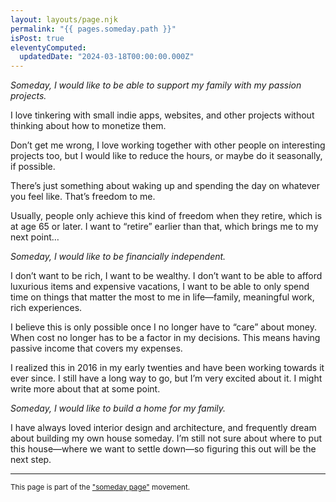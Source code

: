 ```yaml
---
layout: layouts/page.njk
permalink: "{{ pages.someday.path }}"
isPost: true
eleventyComputed:
  updatedDate: "2024-03-18T00:00:00.000Z"
---
```


_Someday, I would like to be able to support my family with my passion projects._

I love tinkering with small indie apps, websites, and other projects without thinking about how to monetize them.

Don’t get me wrong, I love working together with other people on interesting projects too, but I would like to reduce the hours, or maybe do it seasonally, if possible.

There’s just something about waking up and spending the day on whatever you feel like. That’s freedom to me.

Usually, people only achieve this kind of freedom when they retire, which is at age 65 or later. I want to “retire” earlier than that, which brings me to my next point…

_Someday, I would like to be financially independent._

I don’t want to be rich, I want to be wealthy. I don’t want to be able to afford luxurious items and expensive vacations, I want to be able to only spend time on things that matter the most to me in life—family, meaningful work, rich experiences.

I believe this is only possible once I no longer have to “care” about money. When cost no longer has to be a factor in my decisions. This means having passive income that covers my expenses.

I realized this in 2016 in my early twenties and have been working towards it ever since. I still have a long way to go, but I’m very excited about it. I might write more about that at some point.

_Someday, I would like to build a home for my family._

I have always loved interior design and architecture, and frequently dream about building my own house someday. I’m still not sure about where to put this house—where we want to settle down—so figuring this out will be the next step.

<div class="spacer-m"></div>
<hr>
<small>This page is part of the <a href="https://someday.page">"someday page"</a> movement.</small>
